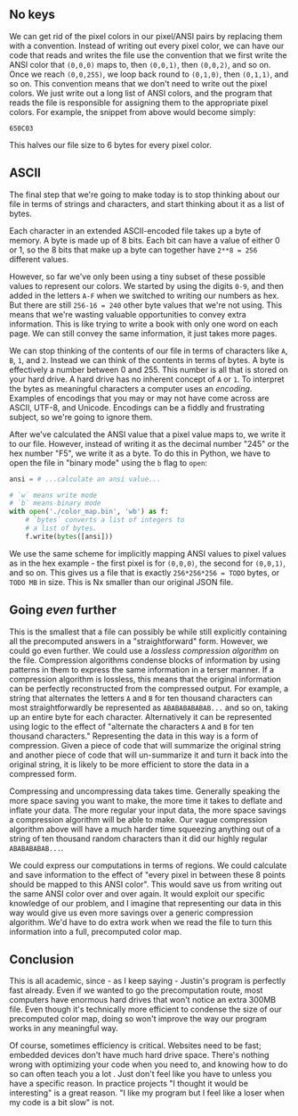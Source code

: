



## No keys

We can get rid of the pixel colors in our pixel/ANSI pairs by replacing them with a convention. Instead of writing out every pixel color, we can have our code that reads and writes the file use the convention that we first write the ANSI color that `(0,0,0)` maps to, then `(0,0,1)`, then `(0,0,2)`, and so on. Once we reach `(0,0,255)`, we loop back round to `(0,1,0)`, then `(0,1,1)`, and so on. This convention means that we don't need to write out the pixel colors. We just write out a long list of ANSI colors, and the program that reads the file is responsible for assigning them to the appropriate pixel colors. For example, the snippet from above would become simply:

```
650C03
```

This halves our file size to 6 bytes for every pixel color.

## ASCII

The final step that we're going to make today is to stop thinking about our file in terms of strings and characters, and start thinking about it as a list of bytes.

Each character in an extended ASCII-encoded file takes up a byte of memory. A byte is made up of 8 bits. Each bit can have a value of either 0 or 1, so the 8 bits that make up a byte can together have `2**8 = 256` different values.

However, so far we've only been using a tiny subset of these possible values to represent our colors. We started by using the digits `0-9`, and then added in the letters `A-F` when we switched to writing our numbers as hex. But there are still `256-16 = 240` other byte values that we're not using. This means that we're wasting valuable opportunities to convey extra information. This is like trying to write a book with only one word on each page. We can still convey the same information, it just takes more pages.

We can stop thinking of the contents of our file in terms of characters like `A`, `B`, `1`, and `2`. Instead we can think of the contents in terms of bytes. A byte is effectively a number between 0 and 255. This number is all that is stored on your hard drive. A hard drive has no inherent concept of `A` or `1`. To interpret the bytes as meaningful characters a computer uses an *encoding*. Examples of encodings that you may or may not have come across are ASCII, UTF-8, and Unicode. Encodings can be a fiddly and frustrating subject, so we're going to ignore them.

After we've calculated the ANSI value that a pixel value maps to, we write it to our file. However, instead of writing it as the decimal number "245" or the hex number "F5", we write it as a byte. To do this in Python, we have to open the file in "binary mode" using the `b` flag to `open`:

```python
ansi = # ...calculate an ansi value...

# `w` means write mode
# `b` means binary mode
with open('./color_map.bin', 'wb') as f:
    # `bytes` converts a list of integers to
    # a list of bytes.
    f.write(bytes([ansi]))
```

We use the same scheme for implicitly mapping ANSI values to pixel values as in the hex example - the first pixel is for `(0,0,0)`, the second for `(0,0,1)`, and so on. This gives us a file that is exactly `256*256*256 = TODO` bytes, or `TODO MB` in size. This is Nx smaller than our original JSON file.

## Going *even* further

This is the smallest that a file can possibly be while still explicitly containing all the precomputed answers in a "straightforward" form. However, we could go even further. We could use a *lossless compression algorithm* on the file. Compression algorithms condense blocks of information by using patterns in them to express the same information in a terser manner. If a compression algorithm is lossless, this means that the original information can be perfectly reconstructed from the compressed output. For example, a string that alternates the letters `A` and `B` for ten thousand characters can most straightforwardly be represented as `ABABABABABAB...` and so on, taking up an entire byte for each character. Alternatively it can be represented using logic to the effect of "alternate the characters `A` and `B` for ten thousand characters." Representing the data in this way is a form of compression. Given a piece of code that will summarize the original string and another piece of code that will un-summarize it and turn it back into the original string, it is likely to be more efficient to store the data in a compressed form.

Compressing and uncompressing data takes time. Generally speaking the more space saving you want to make, the more time it takes to deflate and inflate your data. The more regular your input data, the more space savings a compression algorithm will be able to make. Our vague compression algorithm above will have a much harder time squeezing anything out of a string of ten thousand random characters than it did our highly regular `ABABABABAB...`.

We could express our computations in terms of regions. We could calculate and save information to the effect of "every pixel in between these 8 points should be mapped to this ANSI color". This would save us from writing out the same ANSI color over and over again. It would exploit our specific knowledge of our problem, and I imagine that representing our data in this way would give us even more savings over a generic compression algorithm. We'd have to do extra work when we read the file to turn this information into a full, precomputed color map.

## Conclusion

This is all academic, since - as I keep saying - Justin's program is perfectly fast already. Even if we wanted to go the precomputation route, most computers have enormous hard drives that won't notice an extra 300MB file. Even though it's technically more efficient to condense the size of our precomputed color map, doing so won't improve the way our program works in any meaningful way.

Of course, sometimes efficiency is critical. Websites need to be fast; embedded devices don't have much hard drive space. There's nothing wrong with optimizing your code when you need to, and knowing how to do so can often teach you a lot . Just don't feel like you have to unless you have a specific reason. In practice projects "I thought it would be interesting" is a great reason. "I like my program but I feel like a loser when my code is a bit slow" is not.





